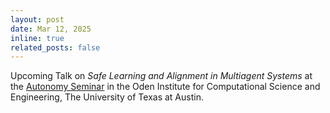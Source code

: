 ```yaml
---
layout: post
date: Mar 12, 2025
inline: true
related_posts: false
---
```

Upcoming Talk on _Safe Learning and Alignment in Multiagent Systems_ at the [Autonomy Seminar](https://oden.utexas.edu/news-and-events/events/2061---Soham%20Das/) in the Oden Institute for Computational Science and Engineering, The University of Texas at Austin.
